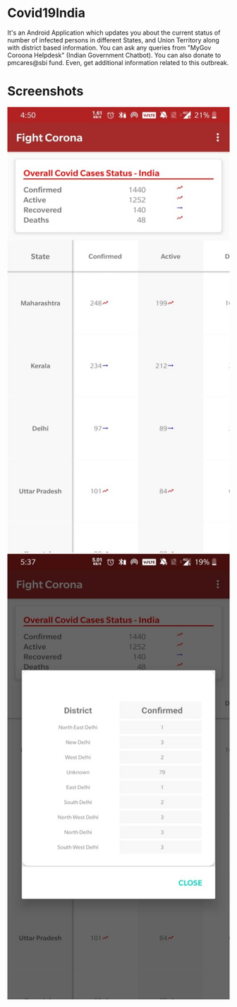 # Covid19India

It's an Android Application which updates you about the current status of number of infected persons in different States, and Union Territory along with district based information.
You can ask any queries from "MyGov Coroona Helpdesk" (Indian Government Chatbot). You can also donate to pmcares@sbi fund. Even, get additional information related to this outbreak.

# Screenshots
![](https://github.com/miPlodder/Covid19India/blob/master/assets/SS_3.jpg)
![](https://github.com/miPlodder/Covid19India/blob/master/assets/SS_4.jpg)
